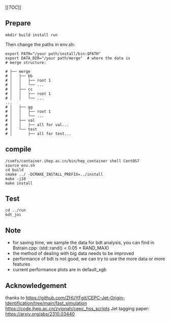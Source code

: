 [[_TOC_]]
## Prepare
```shell
mkdir build install run
```
Then change the paths in env.sh:
```shell
export PATH="/your path/install/bin:$PATH"
export DATA_DIR="/your path/merge"  # where the data is
# merge structure:
  
# ├── merge
# │   ├── bb
# │   │   ├── root 1
# │   │   └── ...
# │   ├── cc
# │   │   ├── root 1
# │   │   └── ...
...
# │   ├── gg
# │   │   ├── root 1
# │   │   └── ...
# │   ├── val
# │   │   ├── all for val...
# │   └── test
# │       ├── all for test...

```
## compile
```shell
/cvmfs/container.ihep.ac.cn/bin/hep_container shell CentOS7
source env.sh
cd build
cmake ../ -DCMAKE_INSTALL_PREFIX=../install 
make -j10  
make install
```

## Test
```
cd ../run
bdt_joi
```

## Note
- for saving time, we sample the data for bdt analysis, you can find in Bstrain.cpp:  (std::rand() < 0.05 * RAND_MAX) 
- the method of dealing with big data needs to be improved
- performance of bdt is not good, we can try to use the more data or more features
- current performance plots are in default_xgb


## Acknowledgement
thanks to <https://github.com/ZHUYFgit/CEPC-Jet-Origin-Identification/tree/main/fast_simulation>
          <https://code.ihep.ac.cn/zyjonah/cepc_hss_scripts>
Jet tagging paper: <https://arxiv.org/abs/2310.03440>